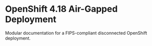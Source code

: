 # OpenShift 4.18 Air-Gapped Deployment

Modular documentation for a FIPS-compliant disconnected OpenShift deployment.